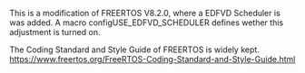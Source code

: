 
This is a modification of FREERTOS V8.2.0, where a EDFVD Scheduler is was added.
A macro configUSE_EDFVD_SCHEDULER defines wether this adjustment is turned on.

The Coding Standard and Style Guide of FREERTOS is widely kept.
https://www.freertos.org/FreeRTOS-Coding-Standard-and-Style-Guide.html

